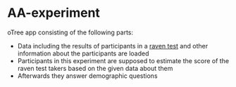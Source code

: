 # AA-experiment
oTree app consisting of the following parts:
* Data including the results of participants in a 
[raven test](https://en.wikipedia.org/w/index.php?title=Raven%27s_Progressive_Matrices&oldid=1066390473) and other 
information about the participants are loaded
* Participants in this experiment are supposed to estimate the score of the raven test takers based on the given data
about them
* Afterwards they answer demographic questions

